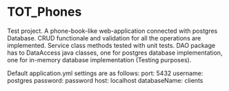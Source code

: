 # TOT_Phones

Test project. A phone-book-like web-application connected with postgres Database. 
CRUD functionale and validation for all the operations are implemented.
Service class methods tested with unit tests.
DAO package has to DataAccess java classes, one for postgres database implementation, 
one for in-memory database implementation (Testing purposes).

Default application.yml settings are as follows:
      port: 5432
      username: postgres
      password: password
      host: localhost
      databaseName: clients
